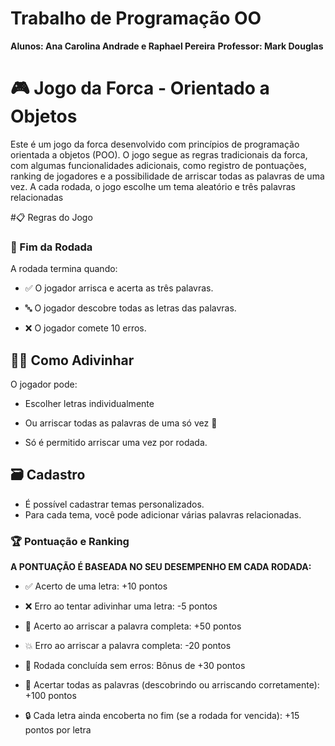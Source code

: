# Trabalho de Programação OO  
**Alunos: Ana Carolina Andrade e Raphael Pereira**
**Professor: Mark Douglas**

# 🎮 Jogo da Forca - Orientado a Objetos
Este é um jogo da forca desenvolvido com princípios de programação orientada a objetos (POO). O jogo segue as regras tradicionais da forca, com algumas funcionalidades adicionais, como registro de pontuações, ranking de jogadores e a possibilidade de arriscar todas as palavras de uma vez.
A cada rodada, o jogo escolhe um tema aleatório e três palavras relacionadas

#📋 Regras do Jogo
### 🎯 Fim da Rodada
A rodada termina quando:

- ✅ O jogador arrisca e acerta as três palavras.

- 🔤 O jogador descobre todas as letras das palavras.

- ❌ O jogador comete 10 erros.

## 🕵️‍♂️ Como Adivinhar
O jogador pode:

- Escolher letras individualmente 

- Ou arriscar todas as palavras de uma só vez 🎲

- Só é permitido arriscar uma vez por rodada.

## 🗃️ Cadastro
- É possível cadastrar temas personalizados.
- Para cada tema, você pode adicionar várias palavras relacionadas.

### 🏆 Pontuação e Ranking
**A PONTUAÇÃO É BASEADA NO SEU DESEMPENHO EM CADA RODADA:**
- ✅ Acerto de uma letra: +10 pontos

- ❌ Erro ao tentar adivinhar uma letra: -5 pontos

- 🎯 Acerto ao arriscar a palavra completa: +50 pontos

- 💥 Erro ao arriscar a palavra completa: -20 pontos

- 🏅 Rodada concluída sem erros: Bônus de +30 pontos

- 🧠 Acertar todas as palavras (descobrindo ou arriscando corretamente): +100 pontos

- 🔒 Cada letra ainda encoberta no fim (se a rodada for vencida): +15 pontos por letra

